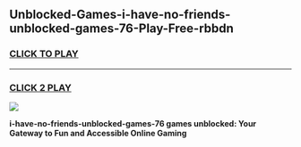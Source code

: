 
## Unblocked-Games-i-have-no-friends-unblocked-games-76-Play-Free-rbbdn
<h3>
<a href="https://premium76.site?title=i-have-no-friends-unblocked-games-76&ref=10A">CLICK TO PLAY</a></h3>
<hr>

<h3>
<a href="https://premium76.site?title=i-have-no-friends-unblocked-games-76&ref=10A">CLICK 2 PLAY</a>
  
</h3>

<a href="https://premium76.site?title=i-have-no-friends-unblocked-games-76&ref=10A"><img src="https://clearcache.store/games.png"></a>


**i-have-no-friends-unblocked-games-76 games unblocked: Your Gateway to Fun and Accessible Online Gaming**
